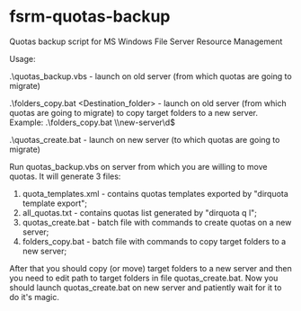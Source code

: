 fsrm-quotas-backup
==================

Quotas backup script for MS Windows File Server Resource Management

Usage:

.\quotas_backup.vbs - launch on old server (from which quotas are going to migrate)

.\folders_copy.bat <Destination_folder> - launch on old server (from which quotas
are going to migrate) to copy target folders to a new server.
Example: .\folders_copy.bat \\\new-server\d$

.\quotas_create.bat - launch on new server (to which quotas are going to migrate)


Run quotas_backup.vbs on server from which you are willing to move quotas.
It will generate 3 files:
1) quota_templates.xml - contains quotas templates exported by "dirquota template export";
2) all_quotas.txt - contains quotas list generated by "dirquota q l";
3) quotas_create.bat - batch file with commands to create quotas on a new server;
4) folders_copy.bat - batch file with commands to copy target folders to a new server;

After that you should copy (or move) target folders to a new server and then
you need to edit path to target folders in file quotas_create.bat. Now you
should launch quotas_create.bat on new server and patiently wait for it to do
it's magic.
